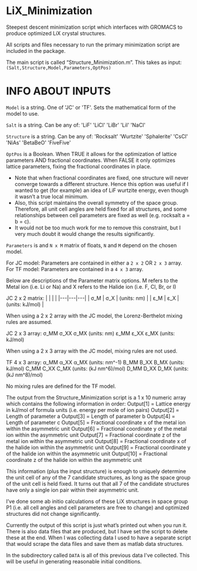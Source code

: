 # LiX_Minimization
Steepest descent minimization script which interfaces with GROMACS to produce optimized LiX crystal structures.

All scripts and files necessary to run the primary minimization script are included in the package.

The main script is called “Structure_Minimization.m”. This takes as input:
`(Salt,Structure,Model,Parameters,OptPos)`


# INFO ABOUT INPUTS
`Model` is a string. One of 'JC' or 'TF'. Sets the mathematical form of the model to use.

`Salt` is a string. Can be any of: 'LiF' 'LiCl' 'LiBr' 'LiI' 'NaCl'

`Structure` is a string. Can be any of: 'Rocksalt' 'Wurtzite' 'Sphalerite' 'CsCl' 'NiAs' 'BetaBeO' 'FiveFive'

`OptPos` is a Boolean. When TRUE it allows for the optimization of lattice parameters AND fractional coordinates. When FALSE it only optimizes lattice parameters, fixing the fractional coordinates in place.
* Note that when fractional coordinates are fixed, one structure will never converge towards a different structure. Hence this option was useful if I wanted to get (for example) an idea of LiF wurtzite energy, even though it wasn’t a true local minimum. 
* Also, this script maintains the overall symmetry of the space group. Therefore, all unit cell angles are held fixed for all structures, and some relationships between cell parameters are fixed as well (e.g. rocksalt a = b = c).
* It would not be too much work for me to remove this constraint, but I very much doubt it would change the results significantly. 


`Parameters` is and `N x M` matrix of floats, `N` and `M` depend on the chosen model. 

For JC model: Parameters are contained in either a `2 x 2` OR `2 x 3` array.
For TF model: Parameters are contained in a `4 x 3` array.

Below are descriptions of the Parameter matrix options. M refers to the
Metal ion (i.e. Li or Na) and X refers to the Halide ion (i.e. F, Cl, Br,
or I)

JC 2 x 2 matrix:
| | | |
|---|---|---|
| σ_M  |  σ_X | (units: nm) |
| ε_M  |  ε_X | (units: kJ/mol) | 

When using a 2 x 2 array with the JC model, 
the Lorenz-Berthelot mixing rules are assumed.


JC 2 x 3 array:   σ_MM    σ_XX    σ_MX       (units: nm)
                  ε_MM    ε_XX    ε_MX       (units: kJ/mol)

When using a 2 x 3 array with the JC model, mixing rules are not used.


TF 4 x 3 array:   α_MM    α_XX    α_MX       (units: nm^-1)
                  B_MM    B_XX    B_MX       (units: kJ/mol)
                  C_MM    C_XX    C_MX       (units: (kJ nm^6)/mol)
                  D_MM    D_XX    D_MX       (units: (kJ nm^8)/mol)

No mixing rules are defined for the TF model.


The output from the Structure_Minimization script is a 1 x 10 numeric array which contains the following information in order:
Output[1]  = Lattice energy in kJ/mol of formula units (i.e. energy per mole of ion pairs)
Output[2]  = Length of parameter a
Output[3]  = Length of parameter b
Output[4]  = Length of parameter c
Output[5]  = Fractional coordinate x of the metal ion within the asymmetric unit
Output[6]  = Fractional coordinate y of the metal ion within the asymmetric unit
Output[7]  = Fractional coordinate z of the metal ion within the asymmetric unit
Output[8]  = Fractional coordinate x of the halide ion within the asymmetric unit
Output[9]  = Fractional coordinate y of the halide ion within the asymmetric unit
Output[10] = Fractional coordinate z of the halide ion within the asymmetric unit

This information (plus the input structure) is enough to uniquely determine the unit cell of any of the 7 candidate structures, as long as the space group of the unit cell is held fixed.
It turns out that all 7 of the candidate structures have only a single ion pair within their asymmetric unit.

I’ve done some ab initio calculations of these LiX structures in space group P1 (i.e. all cell angles and cell parameters are free to change) and optimized structures did not change significantly.

Currently the output of this script is just what’s printed out when you run it. There is also data files that are produced, but I have set the script to delete these at the end. When I was collecting data I used to have a separate script that would scrape the data files and save them as matlab data structures.

In the subdirectory called `DATA` is all of this previous data I've collected. This will be useful in generating reasonable initial conditions.
